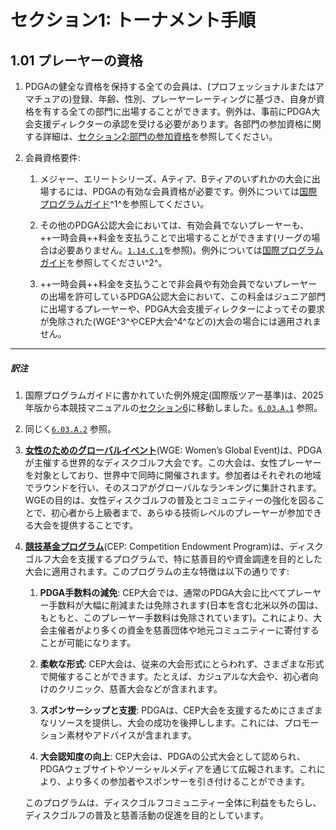 # セクション1: トーナメント手順

## 1.01 プレーヤーの資格

1. PDGAの健全な資格を保持する全ての会員は、(プロフェッショナルまたはアマチュアの)登録、年齢、性別、プレーヤーレーティングに基づき、自身が資格を有する全ての部門に出場することができます。例外は、事前にPDGA大会支援ディレクターの承認を受ける必要があります。各部門の参加資格に関する詳細は、[セクション2:部門の参加資格](#セクション2-部門の参加資格)を参照してください。

1. 会員資格要件:

    1. メジャー、エリートシリーズ、Aティア、Bティアのいずれかの大会に出場するには、PDGAの有効な会員資格が必要です。例外については[国際プログラムガイド](dgj/programguid)^1^を参照してください。

    1. その他のPDGA公認大会においては、有効会員でないプレーヤーも、++一時会員++料金を支払うことで出場することができます(リーグの場合は必要ありません。[`1.14.C.1`](#リーグ)を参照)。例外については[国際プログラムガイド](dgj/programguid)を参照してください^2^。

    1. ++一時会員++料金を支払うことで非会員や有効会員でないプレーヤーの出場を許可しているPDGA公認大会において、この料金はジュニア部門に出場するプレーヤーや、PDGA大会支援ディレクターによってその要求が免除された(WGE^3^やCEP大会^4^などの)大会の場合には適用されません。

___
##### 訳注

1. 国際プログラムガイドに書かれていた例外規定(国際版ツアー基準)は、2025年版から本競技マニュアルの[セクション6](#セクション6-国際的な差異および例外)に移動しました。[`6.03.A.1`](#ディスクゴルフ競技マニュアルとの差異) 参照。

1. 同じく[`6.03.A.2`](#ディスクゴルフ競技マニュアルとの差異) 参照。

1. [**女性のためのグローバルイベント**](https://www.pdga.com/women/global-event)(WGE: Women’s Global Event)は、PDGAが主催する世界的なディスクゴルフ大会です。この大会は、女性プレーヤーを対象としており、世界中で同時に開催されます。参加者はそれぞれの地域でラウンドを行い、そのスコアがグローバルなランキングに集計されます。WGEの目的は、女性ディスクゴルフの普及とコミュニティーの強化を図ることで、初心者から上級者まで、あらゆる技術レベルのプレーヤーが参加できる大会を提供することです。

1. [**競技基金プログラム**](https://www.pdga.com/td/pdga-competition-endowment-program)(CEP: Competition Endowment Program)は、ディスクゴルフ大会を支援するプログラムで、特に慈善目的や資金調達を目的とした大会に適用されます。このプログラムの主な特徴は以下の通りです:

    1. **PDGA手数料の減免**: CEP大会では、通常のPDGA大会に比べてプレーヤー手数料が大幅に削減または免除されます(日本を含む北米以外の国は、もともと、このプレーヤー手数料は免除されています)。これにより、大会主催者がより多くの資金を慈善団体や地元コミュニティーに寄付することが可能になります。

    2. **柔軟な形式**: CEP大会は、従来の大会形式にとらわれず、さまざまな形式で開催することができます。たとえば、カジュアルな大会や、初心者向けのクリニック、慈善大会などが含まれます。

    3. **スポンサーシップと支援**: PDGAは、CEP大会を支援するためにさまざまなリソースを提供し、大会の成功を後押しします。これには、プロモーション素材やアドバイスが含まれます。

    4. **大会認知度の向上**: CEP大会は、PDGAの公式大会として認められ、PDGAウェブサイトやソーシャルメディアを通じて広報されます。これにより、より多くの参加者やスポンサーを引き付けることができます。

    このプログラムは、ディスクゴルフコミュニティー全体に利益をもたらし、ディスクゴルフの普及と慈善活動の促進を目的としています。
